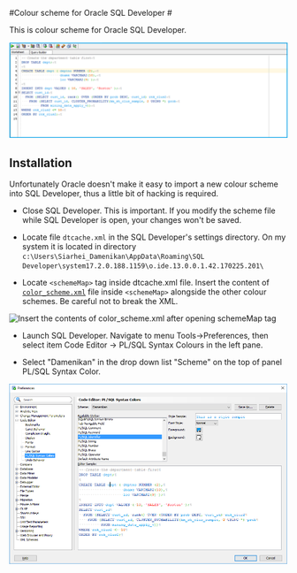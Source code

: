 #Colour scheme for Oracle SQL Developer #

This is colour scheme for Oracle SQL Developer.

![](screenshots/sqldev_1.png)

## Installation ##

Unfortunately Oracle doesn't make it easy to import a new colour scheme into SQL Developer, thus a little bit of hacking is required.

- Close SQL Developer. This is important. If you modify the scheme file while SQL Developer is open, your changes won't be saved.

- Locate file `dtcache.xml` in the SQL Developer's settings directory. On my system it is located in directory `c:\Users\Siarhei_Damenikan\AppData\Roaming\SQL Developer\system17.2.0.188.1159\o.ide.13.0.0.1.42.170225.201\`

- Locate `<schemeMap>` tag inside dtcache.xml file. Insert the content of [`color_scheme.xml`](https://github.com/SiarheiDamenikan/sqldeveloper/blob/master/plsql_syntax_color/color_scheme.xml) file inside `<schemeMap>` alongside the other colour schemes. Be careful not to break the XML.

![Insert the contents of color_scheme.xml after opening schemeMap tag](screenshots/insert_here.png)

- Launch SQL Developer. Navigate to menu Tools->Preferences, then select item Code Editor -> PL/SQL Syntax Colours in the left pane.

- Select "Damenikan" in the drop down list "Scheme" on the top of panel PL/SQL Syntax Color.

![](screenshots/sqldev_2.png)